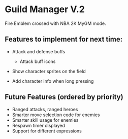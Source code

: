 # Guild Manager V.2

Fire Emblem crossed with NBA 2K MyGM mode.

## Features to implement for next time:

- Attack and defense buffs

  - Attack buff icons

- Show character sprites on the field
- Add character info when long pressing

## Future Features (ordered by priority)

- Ranged attacks, ranged heroes
- Smarter move selection code for enemies
- Smarter skill usage for enemies
- Respawn timer displayed
- Support for different expressions
